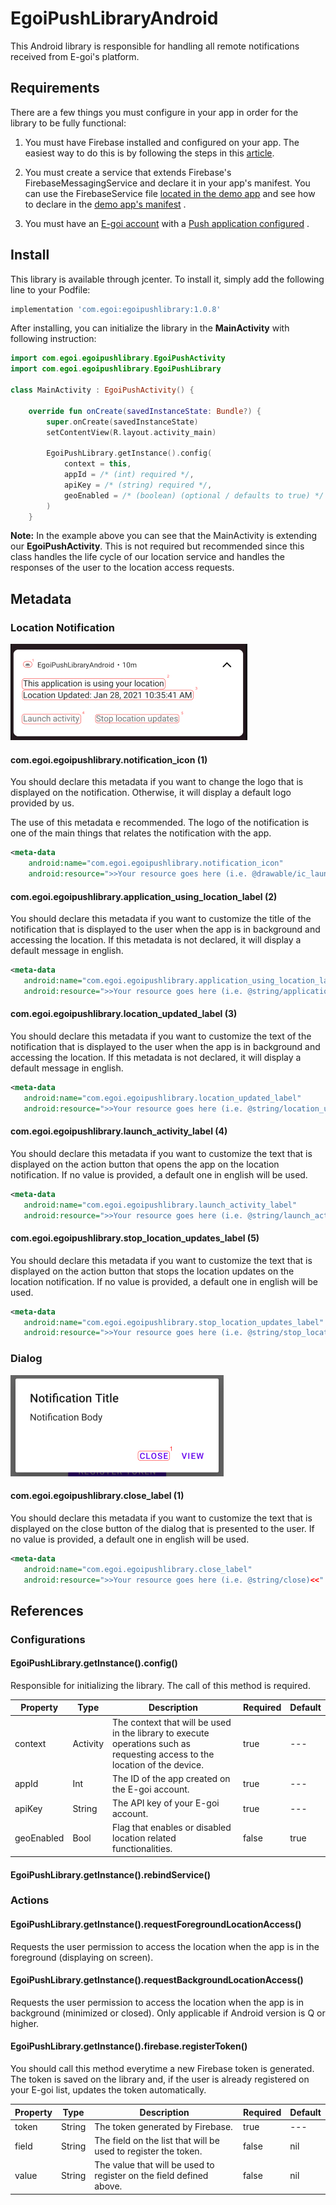 # EgoiPushLibraryAndroid

This Android library is responsible for handling all remote notifications received from E-goi's platform.

## Requirements

There are a few things you must configure in your app in order for the library to be fully functional:

1. You must have Firebase installed and configured on your app. The easiest way to do this is by following the steps in
   this [article](https://firebase.google.com/docs/android/setup#assistant).


2. You must create a service that extends Firebase's FirebaseMessagingService and declare it in your app's manifest. You
   can use the FirebaseService
   file [located in the demo app](https://github.com/E-goi/EgoiPushLibraryAndroid/blob/master/app/src/main/java/com/egoi/egoipushlibraryandroid/FirebaseService.kt)
   and see how to declare in
   the [demo app's manifest](https://github.com/E-goi/EgoiPushLibraryAndroid/blob/master/app/src/main/AndroidManifest.xml)
   .


3. You must have an [E-goi account](https://login.egoiapp.com/signup/email) with
   a [Push application configured](https://helpdesk.e-goi.com/650296-Integrar-o-E-goi-com-a-app-m%C3%B3vel-da-minha-empresa-para-enviar-push)
   .

## Install

This library is available through jcenter. To install it, simply add the following line to your Podfile:

```gradle
implementation 'com.egoi:egoipushlibrary:1.0.8'
```

After installing, you can initialize the library in the **MainActivity** with following instruction:

```kotlin
import com.egoi.egoipushlibrary.EgoiPushActivity
import com.egoi.egoipushlibrary.EgoiPushLibrary

class MainActivity : EgoiPushActivity() {

    override fun onCreate(savedInstanceState: Bundle?) {
        super.onCreate(savedInstanceState)
        setContentView(R.layout.activity_main)

        EgoiPushLibrary.getInstance().config(
            context = this,
            appId = /* (int) required */,
            apiKey = /* (string) required */,
            geoEnabled = /* (boolean) (optional / defaults to true) */
        )
    }
```

**Note:** In the example above you can see that the MainActivity is extending our **EgoiPushActivity**. This is not
required but recommended since this class handles the life cycle of our location service and handles the responses of
the user to the location access requests.

## Metadata

### Location Notification

![Location Notification](.github/assets/location-notification.jpg)

#### com.egoi.egoipushlibrary.notification_icon (1)

You should declare this metadata if you want to change the logo that is displayed on the notification. Otherwise, it will display a default logo provided by us.

The use of this metadata e recommended. The logo of the notification is one of the main things that relates the
notification with the app.

```xml
<meta-data
    android:name="com.egoi.egoipushlibrary.notification_icon"
    android:resource=">>Your resource goes here (i.e. @drawable/ic_launch)<<" />
```

#### com.egoi.egoipushlibrary.application_using_location_label (2)

You should declare this metadata if you want to customize the title of the notification that is displayed to the user when the app is in background and accessing the location. If this metadata is not declared, it will display a default message in english.

```xml
<meta-data
   android:name="com.egoi.egoipushlibrary.application_using_location_label"
   android:resource=">>Your resource goes here (i.e. @string/application_using_location)<<" />
```

#### com.egoi.egoipushlibrary.location_updated_label (3)

You should declare this metadata if you want to customize the text of the notification that is displayed to the user when the app is in background and accessing the location. If this metadata is not declared, it will display a default message in english.

```xml
<meta-data
   android:name="com.egoi.egoipushlibrary.location_updated_label"
   android:resource=">>Your resource goes here (i.e. @string/location_updated)<<" />
```

#### com.egoi.egoipushlibrary.launch_activity_label (4)

You should declare this metadata if you want to customize the text that is displayed on the action button that opens the app on the location notification. If no value is provided, a default one in english will be used.

```xml
<meta-data
   android:name="com.egoi.egoipushlibrary.launch_activity_label"
   android:resource=">>Your resource goes here (i.e. @string/launch_activity)<<" />
```

#### com.egoi.egoipushlibrary.stop_location_updates_label (5)

You should declare this metadata if you want to customize the text that is displayed on the action button that stops the location updates on the location notification. If no value is provided, a default one in english will be used.

```xml
<meta-data
   android:name="com.egoi.egoipushlibrary.stop_location_updates_label"
   android:resource=">>Your resource goes here (i.e. @string/stop_location_updates)<<" />
```

### Dialog
![Dialog](.github/assets/dialog.jpg)
#### com.egoi.egoipushlibrary.close_label (1)

You should declare this metadata if you want to customize the text that is displayed on the close button of the dialog that is presented to the user. If no value is provided, a default one in english will be used.

```xml
<meta-data
   android:name="com.egoi.egoipushlibrary.close_label"
   android:resource=">>Your resource goes here (i.e. @string/close)<<" />
```

## References

### Configurations

#### EgoiPushLibrary.getInstance().config()

Responsible for initializing the library. The call of this method is required.

<table>
<thead>
<tr>
   <th>Property</th>
   <th>Type</th>
   <th>Description</th>
   <th>Required</th>
   <th>Default</th>
</tr>
</thead>
<tbody>
<tr>
   <td>context</td>
   <td>Activity</td>
   <td>The context that will be used in the library to execute operations such as requesting access to the location of the device.</td>
   <td>true</td>
   <td>---</td>
</tr>
<tr>
   <td>appId</td>
   <td>Int</td>
   <td>The ID of the app created on the E-goi account.</td>
   <td>true</td>
   <td>---</td>
</tr>
<tr>
   <td>apiKey</td>
   <td>String</td>
   <td>The API key of your E-goi account.</td>
   <td>true</td>
   <td>---</td>
</tr>
<tr>
   <td>geoEnabled</td>
   <td>Bool</td>
   <td>Flag that enables or disabled location related functionalities.</td>
   <td>false</td>
   <td>true</td>
</tr>
</tbody>
</table>

#### EgoiPushLibrary.getInstance().rebindService()

### Actions

#### EgoiPushLibrary.getInstance().requestForegroundLocationAccess()

Requests the user permission to access the location when the app is in the foreground (displaying on screen).

#### EgoiPushLibrary.getInstance().requestBackgroundLocationAccess()

Requests the user permission to access the location when the app is in background (minimized or closed). Only applicable
if Android version is Q or higher.

#### EgoiPushLibrary.getInstance().firebase.registerToken()

You should call this method everytime a new Firebase token is generated. The token is saved on the library and, if the
user is already registered on your E-goi list, updates the token automatically.

<table>
<thead>
<tr>
   <th>Property</th>
   <th>Type</th>
   <th>Description</th>
   <th>Required</th>
   <th>Default</th>
</tr>
</thead>
<tbody>
<tr>
   <td>token</td>
   <td>String</td>
   <td>The token generated by Firebase.</td>
   <td>true</td>
   <td>---</td>
</tr>
<tr>
   <td>field</td>
   <td>String</td>
   <td>The field on the list that will be used to register the token.</td>
   <td>false</td>
   <td>nil</td>
</tr>
<tr>
   <td>value</td>
   <td>String</td>
   <td>The value that will be used to register on the field defined above.</td>
   <td>false</td>
   <td>nil</td>
</tr>
</tbody>
</table>
